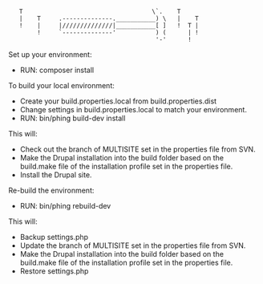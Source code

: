 
       T                                    \`.    T
       |    T     .--------------.___________) \   |    T
       !    |     |//////////////|___________[ ]   !  T |
            !     `--------------'           ) (      | !
                                             '-'      !

Set up your environment:
*   RUN: composer install


To build your local environment:
*   Create your build.properties.local from build.properties.dist
*   Change settings in build.properties.local to match your environment.
*   RUN: bin/phing build-dev install

This will:
*   Check out the branch of MULTISITE set in the properties file from SVN.
*   Make the Drupal installation into the build folder based on the build.make file of the installation profile set in the properties file.
*   Install the Drupal site.


Re-build the environment:
*   RUN: bin/phing rebuild-dev

This will:
*   Backup settings.php
*   Update the branch of MULTISITE set in the properties file from SVN.
*   Make the Drupal installation into the build folder based on the build.make file of the installation profile set in the properties file.
*   Restore settings.php
